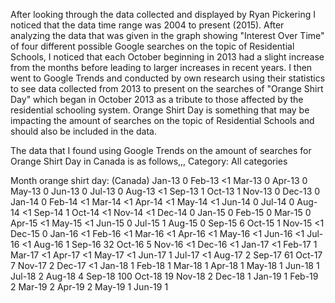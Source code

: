 After looking through the data collected and displayed by Ryan Pickering I noticed that the data time range was 2004 to present (2015). 
After analyzing the data that was given in the graph showing "Interest Over Time" of four different possible Google searches on the topic of Residential Schools, I noticed that each October beginning in 2013 had a slight increase from the months before leading to larger increases in recent years.
I then went to Google Trends and conducted by own research using their statistics to see data collected from 2013 to present on the searches of "Orange Shirt Day" which began in October 2013 as a tribute to those affected by the residential schooling system. 
Orange Shirt Day is something that may be impacting the amount of searches on the topic of Residential Schools and should also be included in the data. 

The data that I found using Google Trends on the amount of searches for Orange Shirt Day in Canada is as follows,,,
Category: All categories	
	
Month	orange shirt day: (Canada)
Jan-13	0
Feb-13	<1
Mar-13	0
Apr-13	0
May-13	0
Jun-13	0
Jul-13	0
Aug-13	<1
Sep-13	1
Oct-13	1
Nov-13	0
Dec-13	0
Jan-14	0
Feb-14	<1
Mar-14	<1
Apr-14	<1
May-14	<1
Jun-14	0
Jul-14	0
Aug-14	<1
Sep-14	1
Oct-14	<1
Nov-14	<1
Dec-14	0
Jan-15	0
Feb-15	0
Mar-15	0
Apr-15	<1
May-15	<1
Jun-15	0
Jul-15	1
Aug-15	0
Sep-15	6
Oct-15	1
Nov-15	<1
Dec-15	0
Jan-16	<1
Feb-16	<1
Mar-16	<1
Apr-16	<1
May-16	<1
Jun-16	<1
Jul-16	<1
Aug-16	1
Sep-16	32
Oct-16	5
Nov-16	<1
Dec-16	<1
Jan-17	<1
Feb-17	1
Mar-17	<1
Apr-17	<1
May-17	<1
Jun-17	1
Jul-17	<1
Aug-17	2
Sep-17	61
Oct-17	7
Nov-17	2
Dec-17	<1
Jan-18	1
Feb-18	1
Mar-18	1
Apr-18	1
May-18	1
Jun-18	1
Jul-18	2
Aug-18	4
Sep-18	100
Oct-18	19
Nov-18	2
Dec-18	1
Jan-19	1
Feb-19	2
Mar-19	2
Apr-19	2
May-19	1
Jun-19	1
